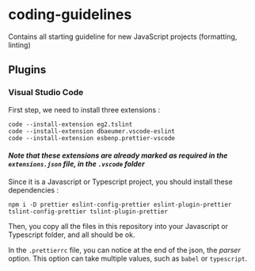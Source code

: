 # coding-guidelines

Contains all starting guideline for new JavaScript projects (formatting, linting)

## Plugins

### Visual Studio Code

First step, we need to install three extensions :

```
code --install-extension eg2.tslint
code --install-extension dbaeumer.vscode-eslint
code --install-extension esbenp.prettier-vscode
```

#### _Note that these extensions are already marked as required in the `extensions.json` file, in the `.vscode` folder_

Since it is a Javascript or Typescript project, you should install these dependencies :

``npm i -D prettier eslint-config-prettier eslint-plugin-prettier tslint-config-prettier tslint-plugin-prettier``

Then, you copy all the files in this repository into your Javascript or Typescript folder, and all should be ok.

In the `.prettierrc` file, you can notice at the end of the json, the _parser_ option. This option can take multiple values, such as `babel` or `typescript`.
